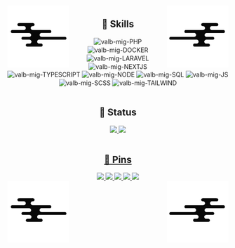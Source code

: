 <div>
  <img src="assets/wave.png" width="140" align="left">
  <img src="assets/wave_2.png" width="140" align="right">
</div>

<h2 align="center">📑 Skills</h2>
  
<div align="center">
  <img align="center" alt="valb-mig-PHP"        src="https://img.shields.io/badge/PHP-9578e9?style=for-the-badge&logo=php&logoColor=white&color=594BA0">
  <img align="center" alt="valb-mig-DOCKER"     src="https://img.shields.io/badge/DOCKER-1572B6?style=for-the-badge&logo=docker&logoColor=white&color=5877CC">
  <img align="center" alt="valb-mig-LARAVEL"    src="https://img.shields.io/badge/LARAVEL-d67272?style=for-the-badge&logo=laravel&logoColor=white&color=d67272">
  <img align="center" alt="valb-mig-NEXTJS"     src="https://img.shields.io/badge/NEXTJS-e8a655?style=for-the-badge&logo=next.js&logoColor=white&color=67C1B0">
  <img align="center" alt="valb-mig-TYPESCRIPT" src="https://img.shields.io/badge/TYPESCRIPT-1572B6?style=for-the-badge&logo=typescript&logoColor=white&color=5877CC">
  <img align="center" alt="valb-mig-NODE"       src="https://img.shields.io/badge/NODE-1572B6?style=for-the-badge&logo=node.js&logoColor=white&color=4D9953">
  <img align="center" alt="valb-mig-SQL"        src="https://img.shields.io/badge/SQL-475CCF?style=for-the-badge&logo=mysql&logoColor=white&color=475CCF">
  <img align="center" alt="valb-mig-JS"         src="https://img.shields.io/badge/JS-1572B6?style=for-the-badge&logo=javascript&logoColor=white&color=CF9D71">
  <img align="center" alt="valb-mig-SCSS"       src="https://img.shields.io/badge/SASS-71D5C3?style=for-the-badge&logo=sass&logoColor=white&color=B36797">
  <img align="center" alt="valb-mig-TAILWIND"   src="https://img.shields.io/badge/TAILWIND-71D5C3?style=for-the-badge&logo=tailwind-css&logoColor=white&color=67C1B0">

</div>

<br>

<div align="center">
  <h2>🔔 Status</h2>
</div>

<div align="center">
  <a href="https://github.com/valb-mig">
  <img height="180em" src="https://github-readme-stats.vercel.app/api?username=valb-mig&rank_icon=github&hide_rank=true&show_icons=true&bg_color=070707&title_color=CF9D71&icon_color=594BA0&include_all_commits=true&count_private=true&hide_border=true&border_radius=20&text_color=A5A5A5"/>
  <img height="180em" src="https://github-readme-stats.vercel.app/api/top-langs/?username=valb-mig&layout=compact&langs_count=7&hide_border=true&hide=css,scss,html&bg_color=070707&title_color=CF9D71&icon_color=594BA0&border_radius=20&text_color=A5A5A5&count_private=true"/>
</div>

<br>

<div align="center">
  <h2>📌 Pins</h2>
</div>

<div align="center">
  
  <a href="https://gist.github.com/valb-mig/8da59466a4923959927ae036e21b3e5f" target="blank">
  <img height="109em" src="https://github-readme-stats.vercel.app/api/gist/?id=8da59466a4923959927ae036e21b3e5f&layout=compact&langs_count=7&hide_border=true&bg_color=070707&title_color=CF9D71&icon_color=594BA0&border_radius=20&text_color=A5A5A5"/>

  <a href="https://github.com/valb-mig/.dotfiles" target="blank">
  <img height="110px" src="https://github-readme-stats.vercel.app/api/pin?username=valb-mig&show_icons=true&bg_color=070707&title_color=CF9D71&icon_color=594BA0&repo=.dotfiles&hide_border=true&border_radius=20&text_color=A5A5A5"/>  
  
  <a href="https://github.com/valb-mig/todo-web-app" target="blank">
  <img height="110px" src="https://github-readme-stats.vercel.app/api/pin?username=valb-mig&show_icons=true&bg_color=070707&title_color=CF9D71&icon_color=594BA0&repo=todo-web-app&hide_border=true&border_radius=20&text_color=A5A5A5"/> 

  <a href="https://github.com/valb-mig/nextjs.rpg.playground" target="blank">
  <img height="110px" src="https://github-readme-stats.vercel.app/api/pin?username=valb-mig&show_icons=true&bg_color=070707&title_color=CF9D71&icon_color=594BA0&repo=nextjs.rpg.playground&hide_border=true&border_radius=20&text_color=A5A5A5"/> 

  <a href="https://github.com/valb-mig/edit.r" target="blank">
  <img height="110px" src="https://github-readme-stats.vercel.app/api/pin?username=valb-mig&show_icons=true&bg_color=070707&title_color=CF9D71&icon_color=594BA0&repo=edit.r&hide_border=true&border_radius=20&text_color=A5A5A5"/> 
    
</div>

<div>
  <img src="assets/wave.png" width="140" align="left">
  <img src="assets/wave_2.png" width="140" align="right">
</div>
